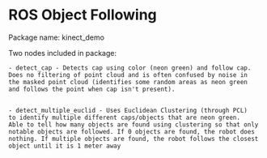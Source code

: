 # ROS Object Following
Package name: kinect_demo

Two nodes included in package:

    - detect_cap - Detects cap using color (neon green) and follow cap. 
    Does no filtering of point cloud and is often confused by noise in 
    the masked point cloud (identifies some random areas as neon green 
    and follows the point when cap isn't present). 


    - detect_multiple_euclid - Uses Euclidean Clustering (through PCL) 
    to identify multiple different caps/objects that are neon green. 
    Able to tell how many objects are found using clustering so that only 
    notable objects are followed. If 0 objects are found, the robot does 
    nothing. If multiple objects are found, the robot follows the closest 
    object until it is 1 meter away
